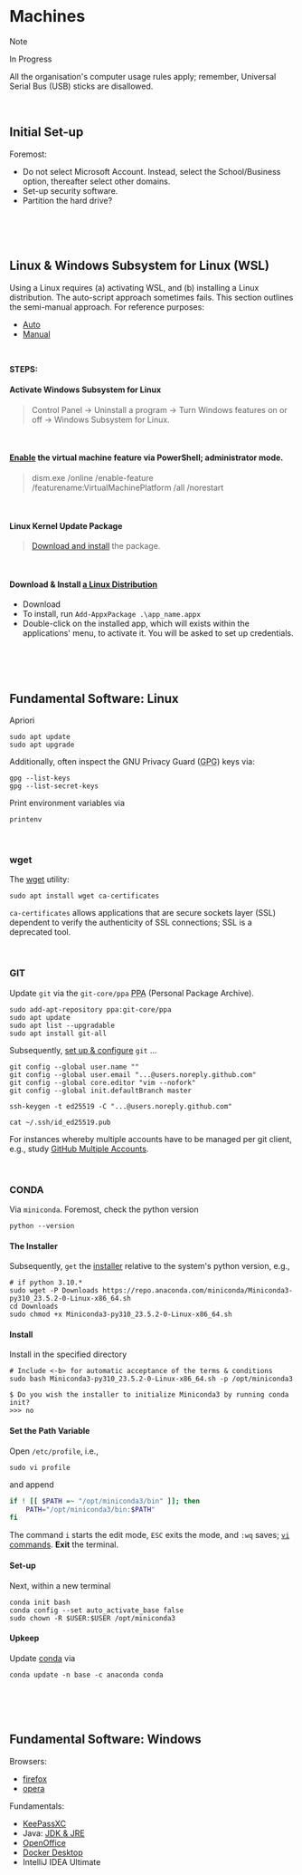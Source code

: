 <br>

# Machines

> [!NOTE]  
> In Progress

All the organisation's computer usage rules apply; remember, Universal Serial Bus (USB) sticks are disallowed. 

<br>

## Initial Set-up

Foremost:

* Do not select Microsoft Account.  Instead, select the School/Business option, thereafter select other domains.
* Set-up security software.
* Partition the hard drive?

<br>
<br>
<br>

## Linux & Windows Subsystem for Linux (WSL)

Using a Linux requires (a) activating WSL, and (b) installing a Linux distribution.  The auto-script approach sometimes 
fails.  This section outlines the semi-manual approach.  For reference purposes:

* [Auto](https://learn.microsoft.com/en-us/windows/wsl/install)
* [Manual](https://learn.microsoft.com/en-us/windows/wsl/install-manual#step-2---check-requirements-for-running-wsl-2)

<br>

**STEPS:**

#### Activate Windows Subsystem for Linux

> Control Panel $\rightarrow$ Uninstall a program $\rightarrow$ Turn Windows features on or off $\rightarrow$ Windows Subsystem for Linux.

<br>

#### [Enable](https://learn.microsoft.com/en-us/windows/wsl/install-manual#step-3---enable-virtual-machine-feature) the virtual machine feature via PowerShell; administrator mode.

> dism.exe /online /enable-feature /featurename:VirtualMachinePlatform /all /norestart

<br>

#### Linux Kernel Update Package

>[Download and install](https://learn.microsoft.com/en-us/windows/wsl/install-manual#step-4---download-the-linux-kernel-update-package) the package.

<br>

#### Download & Install [a Linux Distribution](https://learn.microsoft.com/en-us/windows/wsl/install-manual#downloading-distributions)

* Download
* To install, run `Add-AppxPackage .\app_name.appx`
* Double-click on the installed app, which will exists within the applications' menu, to activate it.  You will be asked 
  to set up credentials.

<br>
<br>
<br>

## Fundamental Software: Linux

Apriori

```shell
sudo apt update
sudo apt upgrade
```

Additionally, often inspect the GNU Privacy Guard (<abbr title="GNU Privacy Guard">GPG</abbr>) keys via:

```shell
gpg --list-keys
gpg --list-secret-keys
```

Print environment variables via

```shell
printenv
```

<br>

### wget

The <a href="https://www.gnu.org/software/wget/manual/wget.html" target="_blank">wget</a> utility:

```shell
sudo apt install wget ca-certificates
```

`ca-certificates` allows applications that are secure sockets layer (SSL) dependent to verify the authenticity of SSL connections; SSL is a deprecated tool.

<br>

### GIT

Update `git` via the `git-core/ppa` <abbr title="Personal Package Archive">PPA</abbr> (Personal Package Archive).

```shell
sudo add-apt-repository ppa:git-core/ppa
sudo apt update
sudo apt list --upgradable
sudo apt install git-all
```

Subsequently, [set up & configure](https://git-scm.com/book/en/v2/Appendix-C%3A-Git-Commands-Setup-and-Config) `git` ...

```shell
git config --global user.name ""
git config --global user.email "...@users.noreply.github.com"
git config --global core.editor "vim --nofork"
git config --global init.defaultBranch master

ssh-keygen -t ed25519 -C "...@users.noreply.github.com"

cat ~/.ssh/id_ed25519.pub
```

For instances whereby multiple accounts have to be managed per git client, e.g., study [GitHub Multiple Accounts](https://docs.github.com/en/account-and-profile/setting-up-and-managing-your-personal-account-on-github/managing-your-personal-account/managing-multiple-accounts).

<br>

### CONDA

Via `miniconda`.  Foremost, check the python version

```shell
python --version
```

#### The Installer

Subsequently, `get` the [installer](https://docs.conda.io/en/latest/miniconda.html#linux-installers) relative to the system's python version, e.g.,

```shell
# if python 3.10.*
sudo wget -P Downloads https://repo.anaconda.com/miniconda/Miniconda3-py310_23.5.2-0-Linux-x86_64.sh
cd Downloads
sudo chmod +x Miniconda3-py310_23.5.2-0-Linux-x86_64.sh
```

#### Install

Install in the specified directory

```shell
# Include <-b> for automatic acceptance of the terms & conditions
sudo bash Miniconda3-py310_23.5.2-0-Linux-x86_64.sh -p /opt/miniconda3

$ Do you wish the installer to initialize Miniconda3 by running conda init?
>>> no
```

#### Set the Path Variable

Open `/etc/profile`, i.e.,

```shell
sudo vi profile
```

and append

```bash
if ! [[ $PATH =~ "/opt/miniconda3/bin" ]]; then
	PATH="/opt/miniconda3/bin:$PATH"
fi
```

The command `i` starts the edit mode, `ESC` exits the mode, and `:wq` saves; [`vi` commands](https://www.cs.colostate.edu/helpdocs/vi.html).  **Exit** the terminal.



#### Set-up

Next, within a new terminal

```shell
conda init bash
conda config --set auto_activate_base false
sudo chown -R $USER:$USER /opt/miniconda3
```

#### Upkeep

Update [conda](https://docs.conda.io/projects/conda/en/4.14.x/index.html) via

```shell
conda update -n base -c anaconda conda
```

<br>
<br>
<br>


## Fundamental Software: Windows

Browsers:
* [firefox](https://www.mozilla.org/en-GB/firefox/)
* [opera](https://www.opera.com)

Fundamentals:
* [KeePassXC](https://keepassxc.org/)
* Java: [JDK & JRE](https://adoptium.net/en-GB/temurin)
* [OpenOffice](https://www.openoffice.org/download/index.html)
* [Docker Desktop]()
* IntelliJ IDEA Ultimate


<br>
<br>

<br>
<br>

<br>
<br>

<br>
<br>